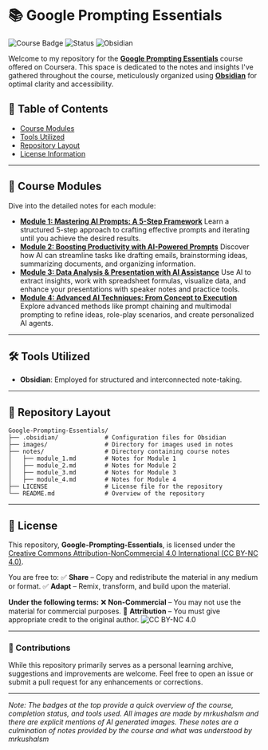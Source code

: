 # 📚 Google Prompting Essentials

![Course Badge](https://img.shields.io/badge/Course-Google%20Prompting%20Essentials-blue?logo=google)
![Status](https://img.shields.io/badge/Status-Completed-success)
![Obsidian](https://img.shields.io/badge/Notes-Obsidian-7e57c2?logo=obsidian)

Welcome to my repository for the **[Google Prompting Essentials](https://grow.google/prompting-essentials/)** course offered on Coursera. This space is dedicated to the notes and insights I've gathered throughout the course, meticulously organized using **[Obsidian](https://obsidian.md/)** for optimal clarity and accessibility.

## 📑 Table of Contents

- [Course Modules](#course-modules)
- [Tools Utilized](#tools-utilized)
- [Repository Layout](#repository-layout)
- [License Information](#license-information)

---

## 📖 Course Modules

Dive into the detailed notes for each module:

- **[Module 1: Mastering AI Prompts: A 5-Step Framework](https://github.com/mrkushalsm/Google-Prompting-Essentials/blob/main/notes/module_1.md)** 
	Learn a structured 5-step approach to crafting effective prompts and iterating until you achieve the desired results.
- **[Module 2: Boosting Productivity with AI-Powered Prompts](https://github.com/mrkushalsm/Google-Prompting-Essentials/blob/main/notes/module_2.md)** 
	Discover how AI can streamline tasks like drafting emails, brainstorming ideas, summarizing documents, and organizing information.
- **[Module 3: Data Analysis & Presentation with AI Assistance](https://github.com/mrkushalsm/Google-Prompting-Essentials/blob/main/notes/module_3.md)** 
	Use AI to extract insights, work with spreadsheet formulas, visualize data, and enhance your presentations with speaker notes and practice tools.
- **[Module 4: Advanced AI Techniques: From Concept to Execution](https://github.com/mrkushalsm/Google-Prompting-Essentials/blob/main/notes/module_4.md)** 
	Explore advanced methods like prompt chaining and multimodal prompting to refine ideas, role-play scenarios, and create personalized AI agents.

---

## 🛠 Tools Utilized

- **Obsidian**: Employed for structured and interconnected note-taking.

---

## 📂 Repository Layout

```
Google-Prompting-Essentials/
├── .obsidian/             # Configuration files for Obsidian
├── images/                # Directory for images used in notes
├── notes/                 # Directory containing course notes
│   ├── module_1.md        # Notes for Module 1
│   ├── module_2.md        # Notes for Module 2
│   ├── module_3.md        # Notes for Module 3
│   ├── module_4.md        # Notes for Module 4
├── LICENSE                # License file for the repository
└── README.md              # Overview of the repository
```

---

## 📜 License 

This repository, **Google-Prompting-Essentials**, is licensed under the [Creative Commons Attribution-NonCommercial 4.0 International (CC BY-NC 4.0)](https://creativecommons.org/licenses/by-nc/4.0/). 

You are free to: 
✅ **Share** – Copy and redistribute the material in any medium or format. 
✅ **Adapt** – Remix, transform, and build upon the material. 

**Under the following terms:** 
❌ **Non-Commercial** – You may not use the material for commercial purposes. 
👤 **Attribution** – You must give appropriate credit to the original author. ![CC BY-NC 4.0](https://licensebuttons.net/l/by-nc/4.0/88x31.png)

---

### 🤝 Contributions

While this repository primarily serves as a personal learning archive, suggestions and improvements are welcome. Feel free to open an issue or submit a pull request for any enhancements or corrections.

---

*Note: The badges at the top provide a quick overview of the course, completion status, and tools used. All images are made by mrkushalsm and there are explicit mentions of AI generated images. These notes are a culmination of notes provided by the course and what was understood by mrkushalsm*